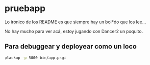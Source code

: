 # pruebapp


Lo irónico de los README es que siempre hay un bol*do que los lee...

No hay mucho para ver acá, estoy jugando con Dancer2 un poquito.

## Para debuggear y deployear como un loco

```bash
plackup -p 5000 bin/app.psgi
```
